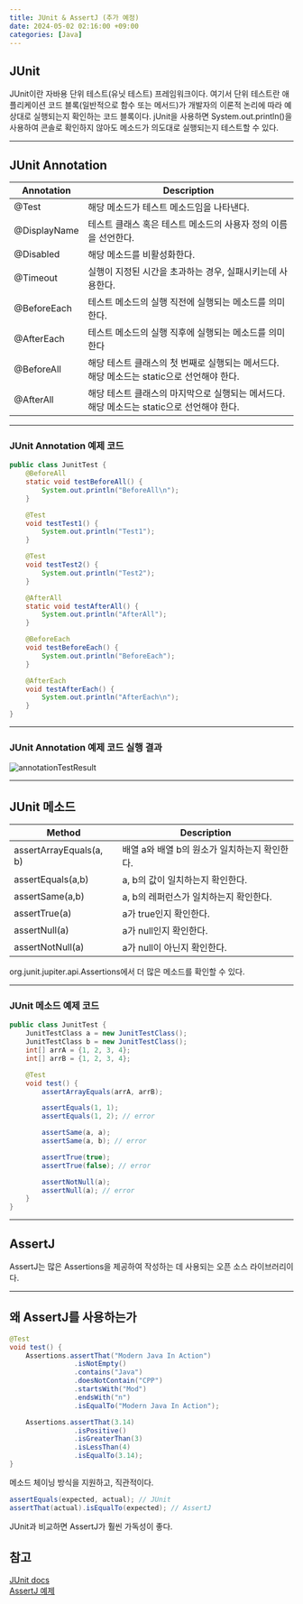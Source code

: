 ```yaml
---
title: JUnit & AssertJ (추가 예정)
date: 2024-05-02 02:16:00 +09:00
categories: [Java]
---
```


## **JUnit**
JUnit이란 자바용 단위 테스트(유닛 테스트) 프레임워크이다. 여기서 단위 테스트란 애플리케이션 코드 블록(일반적으로 함수 또는 메서드)가 개발자의 이론적 논리에 따라 예상대로 실행되는지 확인하는 코드 블록이다. jUnit을 사용하면 System.out.println()을 사용하여 콘솔로 확인하지 않아도 메소드가 의도대로 실행되는지 테스트할 수 있다.

---

## **JUnit Annotation**

|Annotation|Description|
|----------|-----------|
|@Test|해당 메소드가 테스트 메소드임을 나타낸다.|
|@DisplayName|테스트 클래스 혹은 테스트 메소드의 사용자 정의 이름을 선언한다.|
|@Disabled| 해당 메소드를 비활성화한다.|
|@Timeout|실행이 지정된 시간을 초과하는 경우, 실패시키는데 사용한다.
|@BeforeEach|테스트 메소드의 실행 직전에 실행되는 메소드를 의미한다.|
|@AfterEach|테스트 메소드의 실행 직후에 실행되는 메소드를 의미한다|
|@BeforeAll|해당 테스트 클래스의 첫 번째로 실행되는 메서드다. 해당 메소드는 static으로 선언해야 한다.|
|@AfterAll|해당 테스트 클래스의 마지막으로 실행되는 메서드다. 해당 메소드는 static으로 선언해야 한다.|

---

### **JUnit Annotation 예제 코드**
```java
public class JunitTest {
    @BeforeAll
    static void testBeforeAll() {
        System.out.println("BeforeAll\n");
    }

    @Test
    void testTest1() {
        System.out.println("Test1");
    }

    @Test
    void testTest2() {
        System.out.println("Test2");
    }

    @AfterAll
    static void testAfterAll() {
        System.out.println("AfterAll");
    }

    @BeforeEach
    void testBeforeEach() {
        System.out.println("BeforeEach");
    }

    @AfterEach
    void testAfterEach() {
        System.out.println("AfterEach\n");
    }
}
```

---

### **JUnit Annotation 예제 코드 실행 결과**
![annotationTestResult](https://github.com/dryflowery/2024-spring-semester-study/assets/83629244/86d1f720-a6a8-4038-bc92-dd45970b2e20)

---

## **JUnit 메소드**

|Method|Description|
|------|----|
|assertArrayEquals(a, b)|배열 a와 배열 b의 원소가 일치하는지 확인한다.|
|assertEquals(a,b)|a, b의 값이 일치하는지 확인한다.|
|assertSame(a,b)|a, b의 레퍼런스가 일치하는지 확인한다.|
|assertTrue(a)|a가 true인지 확인한다.|
|assertNull(a)|a가 null인지 확인한다.|
|assertNotNull(a)|a가 null이 아닌지 확인한다.|

org.junit.jupiter.api.Assertions에서 더 많은 메소드를 확인할 수 있다.

---

### **JUnit 메소드 예제 코드**
```java
public class JunitTest {
    JunitTestClass a = new JunitTestClass();
    JunitTestClass b = new JunitTestClass();
    int[] arrA = {1, 2, 3, 4};
    int[] arrB = {1, 2, 3, 4};

    @Test
    void test() {
        assertArrayEquals(arrA, arrB);

        assertEquals(1, 1);
        assertEquals(1, 2); // error

        assertSame(a, a);
        assertSame(a, b); // error

        assertTrue(true);
        assertTrue(false); // error

        assertNotNull(a);
        assertNull(a); // error
    }
}
```

---

## **AssertJ**
AssertJ는 많은 Assertions을 제공하여 작성하는 데 사용되는 오픈 소스 라이브러리이다.

---

## **왜 AssertJ를 사용하는가**
```java
@Test
void test() {
	Assertions.assertThat("Modern Java In Action")
			    .isNotEmpty()
				.contains("Java")
				.doesNotContain("CPP")
				.startsWith("Mod")
				.endsWith("n")
				.isEqualTo("Modern Java In Action");

    Assertions.assertThat(3.14)
				.isPositive()
				.isGreaterThan(3)
				.isLessThan(4)
				.isEqualTo(3.14);
}
```

메소드 체이닝 방식을 지원하고, 직관적이다.

```java
assertEquals(expected, actual); // JUnit
assertThat(actual).isEqualTo(expected); // AssertJ
```
JUnit과 비교하면 AssertJ가 훨씬 가독성이 좋다.



## **참고**
[JUnit docs](https://junit.org/junit5/docs/current/user-guide/#writing-tests-classes-and-methods)
<br>
[AssertJ 예제](https://msmk530.tistory.com/70)
<br>